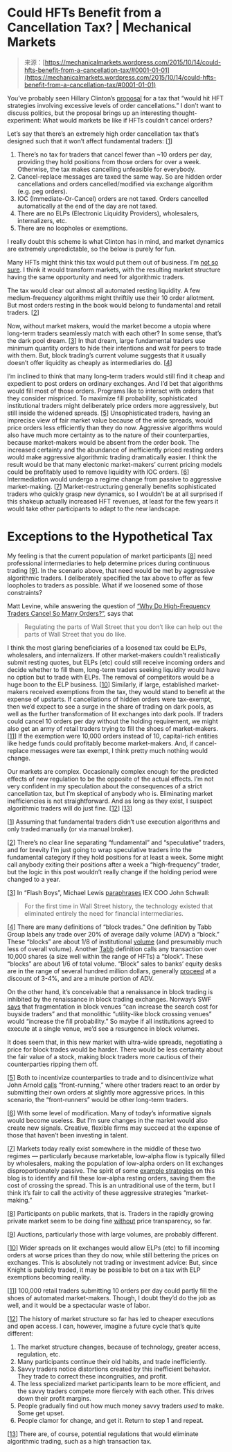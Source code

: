 <!--yml
category: 未分类
date: 2024-05-18 06:42:41
-->

# Could HFTs Benefit from a Cancellation Tax? | Mechanical Markets

> 来源：[https://mechanicalmarkets.wordpress.com/2015/10/14/could-hfts-benefit-from-a-cancellation-tax/#0001-01-01](https://mechanicalmarkets.wordpress.com/2015/10/14/could-hfts-benefit-from-a-cancellation-tax/#0001-01-01)

You’ve probably seen Hillary Clinton’s [proposal](https://www.hillaryclinton.com/p/briefing/factsheets/2015/10/08/wall-street-work-for-main-street/) for a tax that “would hit HFT strategies involving excessive levels of order cancellations.” I don’t want to discuss politics, but the proposal brings up an interesting thought-experiment: What would markets be like if HFTs couldn’t cancel orders?

Let’s say that there’s an extremely high order cancellation tax that’s designed such that it won’t affect fundamental traders: [[1](#bottom1cancels)]

1.  There’s no tax for traders that cancel fewer than ~10 orders per day, providing they hold positions from those orders for over a week. Otherwise, the tax makes cancelling unfeasible for everybody.
2.  Cancel-replace messages are taxed the same way. So are hidden order cancellations and orders cancelled/modified via exchange algorithm (e.g. peg orders).
3.  IOC (Immediate-Or-Cancel) orders are not taxed. Orders cancelled automatically at the end of the day are not taxed.
4.  There are no ELPs (Electronic Liquidity Providers), wholesalers, internalizers, etc.
5.  There are no loopholes or exemptions.

I really doubt this scheme is what Clinton has in mind, and market dynamics are extremely unpredictable, so the below is purely for fun.

Many HFTs might think this tax would put them out of business. I’m [not so sure](https://www.youtube.com/watch?v=SJUhlRoBL8M). I think it would transform markets, with the resulting market structure having the same opportunity and need for algorithmic traders.

The tax would clear out almost all automated resting liquidity. A few medium-frequency algorithms might thriftily use their 10 order allotment. But most orders resting in the book would belong to fundamental and retail traders. [[2](#bottom2cancels)]

Now, without market makers, would the market become a utopia where long-term traders seamlessly match with each other? In some sense, that’s the dark pool dream. [[3](#bottom3cancels)] In that dream, large fundamental traders use minimum quantity orders to hide their intentions and wait for peers to trade with them. But, block trading’s current volume suggests that it usually doesn’t offer liquidity as cheaply as intermediaries do. [[4](#bottom4cancels)]

I’m inclined to think that many long-term traders would still find it cheap and expedient to post orders on ordinary exchanges. And I’d bet that algorithms would fill most of those orders. Programs like to interact with orders that they consider mispriced. To maximize fill probability, sophisticated institutional traders might deliberately price orders more aggressively, but still inside the widened spreads. [[5](#bottom5cancels)] Unsophisticated traders, having an imprecise view of fair market value because of the wide spreads, would price orders less efficiently than they do now. Aggressive algorithms would also have much more certainty as to the nature of their counterparties, because market-makers would be absent from the order book. The increased certainty and the abundance of inefficiently priced resting orders would make aggressive algorithmic trading dramatically easier. I think the result would be that many electonic market-makers’ current pricing models could be profitably used to remove liquidity with IOC orders. [[6](#bottom6cancels)] Intermediation would undergo a regime change from passive to aggressive market-making. [[7](#bottom7cancels)] Market-restructuring generally benefits sophisticated traders who quickly grasp new dynamics, so I wouldn’t be at all surprised if this shakeup actually increased HFT revenues, at least for the few years it would take other participants to adapt to the new landscape.

# Exceptions to the Hypothetical Tax

My feeling is that the current population of market participants [[8](#bottom8cancels)] need professional intermediaries to help determine prices during continuous trading [[9](#bottom9cancels)]. In the scenario above, that need would be met by aggressive algorithmic traders. I deliberately specified the tax above to offer as few loopholes to traders as possible. What if we loosened some of those constraints?

Matt Levine, while answering the question of [“Why Do High-Frequency Traders Cancel So Many Orders?”](http://www.bloombergview.com/articles/2015-10-08/why-do-high-frequency-traders-cancel-so-many-orders-), says that

> Regulating the parts of Wall Street that you don’t like can help out the parts of Wall Street that you do like.

I think the most glaring beneficiaries of a loosened tax could be ELPs, wholesalers, and internalizers. If other market-makers couldn’t realistically submit resting quotes, but ELPs (etc) could still receive incoming orders and decide whether to fill them, long-term traders seeking liquidity would have no option but to trade with ELPs. The removal of competitors would be a huge boon to the ELP business. [[10](#bottom10cancels)] Similarly, if large, established market-makers received exemptions from the tax, they would stand to benefit at the expense of upstarts. If cancellations of hidden orders were tax-exempt, then we’d expect to see a surge in the share of trading on dark pools, as well as the further transformation of lit exchanges into dark pools. If traders could cancel 10 orders per day without the holding requirement, we might also get an army of retail traders trying to fill the shoes of market-makers. [[11](#bottom11cancels)] If the exemption were 10,000 orders instead of 10, capital-rich entities like hedge funds could profitably become market-makers. And, if cancel-replace messages were tax exempt, I think pretty much nothing would change.

Our markets are complex. Occasionally complex enough for the predicted effects of new regulation to be the opposite of the actual effects. I’m not very confident in my speculation about the consequences of a strict cancellation tax, but I’m skeptical of anybody who is. Eliminating market inefficiencies is not straightforward. And as long as they exist, I suspect algorithmic traders will do just fine. [[12](#bottom12cancels)] [[13](#bottom13cancels)]

[[1](#1cancels)] Assuming that fundamental traders didn’t use execution algorithms and only traded manually (or via manual broker).

[[2](#2cancels)] There’s no clear line separating “fundamental” and “speculative” traders, and for brevity I’m just going to wrap speculative traders into the fundamental category if they hold positions for at least a week. Some might call anybody exiting their positions after a week a “high-frequency” trader, but the logic in this post wouldn’t really change if the holding period were changed to a year.

[[3](#3cancels)] In “Flash Boys”, Michael Lewis [paraphrases](https://books.google.com/books?id=UcIkAwAAQBAJ&lpg=PP1&dq=editions%3A36ZaAiOcQqEC&pg=PA102#v=onepage&q=%22the%20technology%20existed%20that%20eliminated%20entirely%20the%20need%20for%20financial%20intermediaries%22&f=false) IEX COO John Schwall:

> For the first time in Wall Street history, the technology existed that eliminated entirely the need for financial intermediaries.

[[4](#4cancels)] There are many definitions of “block trades.” One definition by Tabb Group labels any trade over 20% of average daily volume (ADV) a “block.” These “blocks” are about 1/8 of institutional [volume](http://tabbforum.com/opinions/the-block-is-back?page=1&ticket=ST-14446760297014-cCQ8XQcTNXcIkXozTIbTRe2LPShsAfVs09cFFmG3) (and presumably much less of overall volume). Another [Tabb](http://tabbforum.com/opinions/building-blocks-in-a-post-reg-nms-world?page=1) definition calls any transaction over 10,000 shares (a size well within the range of HFTs) a “block”. These “blocks” are about 1/6 of total volume. “Block” sales to banks’ equity desks are in the range of several hundred million dollars, generally [proceed](http://www.wsj.com/articles/SB10001424052702303887804579501922083507360) at a discount of 3-4%, and are a minute portion of ADV.

On the other hand, it’s conceivable that a renaissance in block trading is inhibited by the renaissance in block trading exchanges. Norway’s SWF [says](http://www.nbim.no/contentassets/1b25761cb30e4025b627865627610dab/asset-manager-perspective_1-15.pdf) that fragmentation in block venues “can increase the search cost for buyside traders” and that monolithic “utility-like block crossing venues” would “increase the fill probability.” So maybe if all institutions agreed to execute at a single venue, we’d see a resurgence in block volumes.

It does seem that, in this new market with ultra-wide spreads, negotiating a price for block trades would be harder. There would be less certainty about the fair value of a stock, making block traders more cautious of their counterparties ripping them off.

[[5](#5cancels)] Both to incentivize counterparties to trade and to disincentivize what John Arnold [calls](http://www.bloombergview.com/articles/2015-01-23/high-frequency-trading-spoofers-and-front-running) “front-running,” where other traders react to an order by submitting their own orders at slightly more aggressive prices. In this scenario, the “front-runners” would be other long-term traders.

[[6](#6cancels)] With some level of modification. Many of today’s informative signals would become useless. But I’m sure changes in the market would also create new signals. Creative, flexible firms may succeed at the expense of those that haven’t been investing in talent.

[[7](#7cancels)] Markets today really exist somewhere in the middle of these two regimes — particularly because marketable, low-alpha flow is typically filled by wholesalers, making the population of low-alpha orders on lit exchanges disproportionately passive. The spirit of some [example strategies](https://mechanicalmarkets.wordpress.com/2015/02/16/protecting-client-interests-anonymity-in-us-equities/) on this blog is to identify and fill these low-alpha resting orders, saving them the cost of crossing the spread. This is an untraditional use of the term, but I think it’s fair to call the activity of these aggressive strategies “market-making.”

[[8](#8cancels)] Participants on public markets, that is. Traders in the rapidly growing private market seem to be doing fine [without](http://www.ft.com/intl/cms/s/0/27e9444c-0879-11e5-85de-00144feabdc0.html) price transparency, so far.

[[9](#9cancels)] Auctions, particularly those with large volumes, are probably different.

[[10](#10cancels)] Wider spreads on lit exchanges would allow ELPs (etc) to fill incoming orders at worse prices than they do now, while still bettering the prices on exchanges. This is absolutely not trading or investment advice: But, since Knight is publicly traded, it may be possible to bet on a tax with ELP exemptions becoming reality.

[[11](#11cancels)] 100,000 retail traders submitting 10 orders per day could partly fill the shoes of automated market-makers. Though, I doubt they’d do the job as well, and it would be a spectacular waste of labor.

[[12](#12cancels)] The history of market structure so far has led to cheaper executions and open access. I can, however, imagine a future cycle that’s quite different:

1.  The market structure changes, because of technology, greater access, regulation, etc.
2.  Many participants continue their old habits, and trade inefficiently.
3.  Savvy traders notice distortions created by this inefficient behavior. They trade to correct these incongruities, and profit.
4.  The less specialized market participants learn to be more efficient, and the savvy traders compete more fiercely with each other. This drives down their profit margins.
5.  People gradually find out how much money savvy traders *used* to make. Some get upset.
6.  People clamor for change, and get it. Return to step 1 and repeat.

[[13](#13cancels)] There are, of course, potential regulations that would eliminate algorithmic trading, such as a high transaction tax.